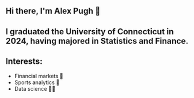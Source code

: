 ## Hi there, I'm Alex Pugh 👋

## I graduated the University of Connecticut in 2024, having majored in Statistics and Finance.

## Interests:

- Financial markets 💸
- Sports analytics 🏅
- Data science 👨‍🔬

<!--
**alexrpugh/alexrpugh** is a ✨ _special_ ✨ repository because its `README.md` (this file) appears on your GitHub profile.

Here are some ideas to get you started:

- 🔭 I’m currently working on ...
- 🌱 I’m currently learning ...
- 👯 I’m looking to collaborate on ...
- 🤔 I’m looking for help with ...
- 💬 Ask me about ...
- 📫 How to reach me: ...
- 😄 Pronouns: ...
- ⚡ Fun fact: ...
-->

